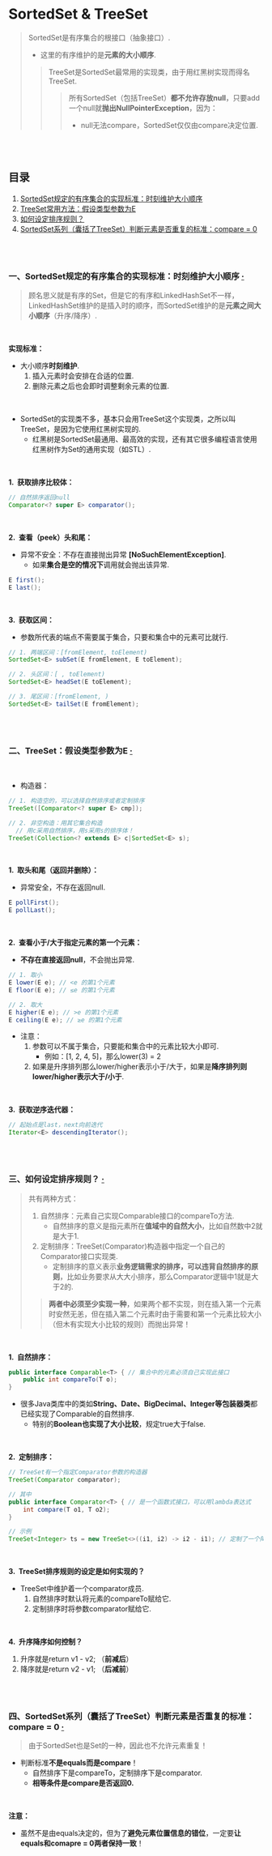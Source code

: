 # SortedSet & TreeSet
> SortedSet是有序集合的根接口（抽象接口）.
>
> - 这里的有序维护的是**元素的大小顺序**.
>
>> TreeSet是SortedSet最常用的实现类，由于用红黑树实现而得名TreeSet.
>>
>>> 所有SortedSet（包括TreeSet）**都不允许存放null**，只要add一个null就**抛出NullPointerException**，因为：
>>>
>>> - null无法compare，SortedSet仅仅由compare决定位置.

<br><br>

## 目录

1. [SortedSet规定的有序集合的实现标准：时刻维护大小顺序](#一sortedset规定的有序集合的实现标准时刻维护大小顺序--)
2. [TreeSet常用方法：假设类型参数为E](#二treeset常用方法假设类型参数为e--)
3. [如何设定排序规则？](#三如何设定排序规则-)
4. [SortedSet系列（囊括了TreeSet）判断元素是否重复的标准：compare = 0](#四sortedset系列囊括了treeset判断元素是否重复的标准compare--0--)

<br><br>

### 一、SortedSet规定的有序集合的实现标准：时刻维护大小顺序  [·](#目录)
> 顾名思义就是有序的Set，但是它的有序和LinkedHashSet不一样，LinkedHashSet维护的是插入时的顺序，而SortedSet维护的是**元素之间大小顺序**（升序/降序）.

<br>

**实现标准：**

- 大小顺序**时刻维护**.
   1. 插入元素时会安排在合适的位置.
   2. 删除元素之后也会即时调整剩余元素的位置.

<br>

- SortedSet的实现类不多，基本只会用TreeSet这个实现类，之所以叫TreeSet，是因为它使用红黑树实现的.
   - 红黑树是SortedSet最通用、最高效的实现，还有其它很多编程语言使用红黑树作为Set的通用实现（如STL）.

<br>

**1.&nbsp; 获取排序比较体：**

```Java
// 自然排序返回null
Comparator<? super E> comparator();
```

<br>

**2.&nbsp; 查看（peek）头和尾：**

- 异常不安全：不存在直接抛出异常 **[NoSuchElementException]**.
   - 如果**集合是空的情况下**调用就会抛出该异常.

```Java
E first();
E last();
```

<br>

**3.&nbsp; 获取区间：**

- 参数所代表的端点不需要属于集合，只要和集合中的元素可比就行.

```Java
// 1. 两端区间：[fromElement, toElement)
SortedSet<E> subSet(E fromElement, E toElement);

// 2. 头区间：[ , toElement)
SortedSet<E> headSet(E toElement);

// 3. 尾区间：[fromElement, )
SortedSet<E> tailSet(E fromElement);
```

<br><br>

### 二、TreeSet：假设类型参数为E  [·](#目录)

<br>

- 构造器：

```Java
// 1. 构造空的，可以选择自然排序或者定制排序
TreeSet([Comparator<? super E> cmp]);

// 2. 非空构造：用其它集合构造
  // 用c采用自然排序，用s采用s的排序体！
TreeSet(Collection<? extends E> c|SortedSet<E> s);
```

<br>

**1.&nbsp; 取头和尾（返回并删除）：**

- 异常安全，不存在返回null.

```Java
E pollFirst();
E pollLast();
```

<br>

**2.&nbsp; 查看小于/大于指定元素的第一个元素：**

- **不存在直接返回null**，不会抛出异常.

```Java
// 1. 取小
E lower(E e); // <e 的第1个元素
E floor(E e); // ≤e 的第1个元素

// 2. 取大
E higher(E e); // >e 的第1个元素
E ceiling(E e); // ≥e 的第1个元素
```

- 注意：
   1. 参数可以不属于集合，只要能和集合中的元素比较大小即可.
      - 例如：[1, 2, 4, 5]，那么lower(3) = 2
   2. 如果是升序排列那么lower/higher表示小于/大于，如果是**降序排列则lower/higher表示大于/小于**.

<br>

**3.&nbsp; 获取逆序迭代器：**

```Java
// 起始点是last，next向前迭代
Iterator<E>	descendingIterator();
```

<br><br>

### 三、如何设定排序规则？ [·](#目录)
> 共有两种方式：
>
> 1. 自然排序：元素自己实现Comparable接口的compareTo方法.
>    - 自然排序的意义是指元素所在**值域中的自然大小**，比如自然数中2就是大于1.
> 2. 定制排序：TreeSet(Comparator)构造器中指定一个自己的Comparator接口实现类.
>    - 定制排序的意义表示**业务逻辑需求的排序，可以违背自然排序的原则**，比如业务要求从大大小排序，那么Comparator逻辑中1就是大于2的.
>
>> **两者中必须至少实现一种**，如果两个都不实现，则在插入第一个元素时安然无恙，但在插入第二个元素时由于需要和第一个元素比较大小（但木有实现大小比较的规则）而抛出异常！

<br>

**1.&nbsp; 自然排序：**

```Java
public interface Comparable<T> { // 集合中的元素必须自己实现此接口
    public int compareTo(T o);
}
```

- 很多Java类库中的类如**String、Date、BigDecimal、Integer等包装器类**都已经实现了Comparable的自然排序.
   - 特别的**Boolean也实现了大小比较**，规定true大于false.

<br>

**2.&nbsp; 定制排序：**

```Java
// TreeSet有一个指定Comparator参数的构造器
TreeSet(Comparator comparator);

// 其中
public interface Comparator<T> { // 是一个函数式接口，可以用lambda表达式
    int compare(T o1, T o2);
}

// 示例
TreeSet<Integer> ts = new TreeSet<>((i1, i2) -> i2 - i1); // 定制了一个降序排列的Integer-TreeSet
```

<br>

**3.&nbsp; TreeSet排序规则的设定是如何实现的？**

- TreeSet中维护着一个comparator成员.
   1. 自然排序时默认将元素的compareTo赋给它.
   2. 定制排序时将参数comparator赋给它.

<br>

**4.&nbsp; 升序降序如何控制？**

1. 升序就是return v1 - v2; （**前减后**）
2. 降序就是return v2 - v1; （**后减前**）


<br><br>

### 四、SortedSet系列（囊括了TreeSet）判断元素是否重复的标准：compare = 0  [·](#目录)
> 由于SortedSet也是Set的一种，因此也不允许元素重复！

- 判断标准**不是equals而是compare**！
   - 自然排序下是compareTo，定制排序下是comparator.
   - **相等条件是compare是否返回0.**

<br>

**注意：**

- 虽然不是由equals决定的，但为了**避免元素位置信息的错位**，一定要**让equals和comapre = 0两者保持一致**！
